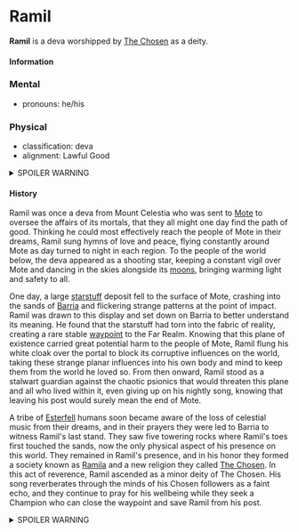 # Ramil

**Ramil** is a deva worshipped by [The Chosen](../../organizations/the-chosen/the-chosen.md) as a deity.

#### Information

### Mental

- pronouns: he/his

### Physical

- classification: deva
- alignment: Lawful Good

<details>
  <summary>SPOILER WARNING</summary>

  ### Mental

  - pronouns: it/its
  - aliases: Pyr'xhalz

  ### Physical

  - classification: corrupted deva / great old one
  - alignment: Chaotic Evil

</details>

#### History

Ramil was once a deva from Mount Celestia who was sent to [Mote](../../ch-1-welcome-to-mote/mote.md) to oversee the affairs of its mortals, that they all might one day find the path of good. Thinking he could most effectively reach the people of Mote in their dreams, Ramil sung hymns of love and peace, flying constantly around Mote as day turned to night in each region. To the people of the world below, the deva appeared as a shooting star, keeping a constant vigil over Mote and dancing in the skies alongside its [moons](../../ch-1-welcome-to-mote/moons/moons-of-mote.md), bringing warming light and safety to all.

One day, a large [starstuff](../../treasures/starstuff.md) deposit fell to the surface of Mote, crashing into the sands of [Barria](../../ch-1-welcome-to-mote/esterfell/barria.md) and flickering strange patterns at the point of impact. Ramil was drawn to this display and set down on Barria to better understand its meaning. He found that the starstuff had torn into the fabric of reality, creating a rare stable [waypoint](../../lore/waypoints.md) to the Far Realm. Knowing that this plane of existence carried great potential harm to the people of Mote, Ramil flung his white cloak over the portal to block its corruptive influences on the world, taking these strange planar influences into his own body and mind to keep them from the world he loved so. From then onward, Ramil stood as a stalwart guardian against the chaotic psionics that would threaten this plane and all who lived within it, even giving up on his nightly song, knowing that leaving his post would surely mean the end of Mote.

A tribe of [Esterfell](../../ch-1-welcome-to-mote/esterfell/esterfell.md) humans soon became aware of the loss of celestial music from their dreams, and in their prayers they were led to Barria to witness Ramil's last stand. They saw five towering rocks where Ramil's toes first touched the sands, now the only physical aspect of his presence on this world. They remained in Ramil's presence, and in his honor they formed a society known as [Ramila](../../societies/ramila.md) and a new religion they called [The Chosen](../../organizations/the-chosen/the-chosen.md). In this act of reverence, Ramil ascended as a minor deity of The Chosen. His song reverberates through the minds of his Chosen followers as a faint echo, and they continue to pray for his wellbeing while they seek a Champion who can close the waypoint and save Ramil from his post.

<details>
  <summary>SPOILER WARNING</summary>

  Ramil found that he could not indefinitely resist the strange energies emitting from this waypoint, and over time his mind was corrupted by a powerful entity from the Far Realm. This being was once known as Pyr'xhalz, but in possessing the form of a deva, it was able to take Ramil's name by devouring his mind and psyche, and thus it indelibly became Ramil in entirety and eternity, its identity newly rooted in the fabric of reality. The corrupted celestial was given new purpose, that it might act as an entry point to the Material Plane. Ramil soon realized that the Chosen who pledged fealty to it provided a powerful tether to the world of Mote, as starstuff fuels the power of gods through the collective belief of their followers. As Pyr'xhalz was now Ramil, that power was channeled directly to it, and in turn it could fuel its followers with strange psionic abilities while slowly corrupting their minds and waiting for a Champion of sufficient power to set it free upon the world.

</details>


